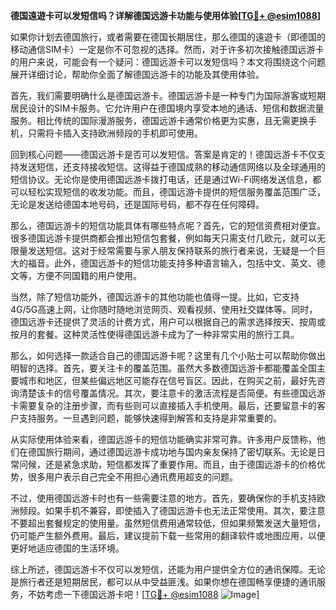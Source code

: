 **德国遠遊卡可以发短信吗？详解德国远游卡功能与使用体验[[TG💪+ @esim1088](https://t.me/s/esim1088)]**

如果你计划去德国旅行，或者需要在德国长期居住，那么德国的遠遊卡（即德国的移动通信SIM卡）一定是你不可忽视的选择。然而，对于许多初次接触德国远游卡的用户来说，可能会有一个疑问：德国远游卡可以发短信吗？本文将围绕这个问题展开详细讨论，帮助你全面了解德国远游卡的功能及其使用体验。

首先，我们需要明确什么是德国远游卡。德国远游卡是一种专门为国际游客或短期居民设计的SIM卡服务。它允许用户在德国境内享受本地的通话、短信和数据流量服务。相比传统的国际漫游服务，德国远游卡通常价格更为实惠，且无需更换手机，只需将卡插入支持欧洲频段的手机即可使用。

回到核心问题——德国远游卡是否可以发短信。答案是肯定的！德国远游卡不仅支持发送短信，还支持接收短信。这得益于德国成熟的移动通信网络以及全球通用的短信协议。无论你是使用德国远游卡拨打电话，还是通过Wi-Fi网络发送信息，都可以轻松实现短信的收发功能。而且，德国远游卡提供的短信服务覆盖范围广泛，无论是发送给德国本地号码，还是国际号码，都不存在任何障碍。

那么，德国远游卡的短信功能具体有哪些特点呢？首先，它的短信资费相对便宜。很多德国远游卡提供商都会推出短信包套餐，例如每天只需支付几欧元，就可以无限量发送短信。这对于经常需要与家人朋友保持联系的旅行者来说，无疑是一个巨大的福音。此外，德国远游卡的短信功能支持多种语言输入，包括中文、英文、德文等，方便不同国籍的用户使用。

当然，除了短信功能外，德国远游卡的其他功能也值得一提。比如，它支持4G/5G高速上网，让你随时随地浏览网页、观看视频、使用社交媒体等。同时，德国远游卡还提供了灵活的计费方式，用户可以根据自己的需求选择按天、按周或按月的套餐。这种灵活性使得德国远游卡成为了一种非常实用的旅行工具。

那么，如何选择一款适合自己的德国远游卡呢？这里有几个小贴士可以帮助你做出明智的选择。首先，要关注卡的覆盖范围。虽然大多数德国远游卡都能覆盖全国主要城市和地区，但某些偏远地区可能存在信号盲区。因此，在购买之前，最好先咨询清楚该卡的信号覆盖情况。其次，要注意卡的激活流程是否简便。有些德国远游卡需要复杂的注册步骤，而有些则可以直接插入手机使用。最后，还要留意卡的客户支持服务。一旦遇到问题，能够快速得到解答和支持是非常重要的。

从实际使用体验来看，德国远游卡的短信功能确实非常可靠。许多用户反馈称，他们在德国旅行期间，通过德国远游卡成功地与国内亲友保持了密切联系。无论是日常问候，还是紧急求助，短信都发挥了重要作用。而且，由于德国远游卡的价格优势，很多用户表示自己完全不用担心通讯费用超支的问题。

不过，使用德国远游卡时也有一些需要注意的地方。首先，要确保你的手机支持欧洲频段。如果手机不兼容，即使插入了德国远游卡也无法正常使用。其次，要注意不要超出套餐规定的使用量。虽然短信费用通常较低，但如果频繁发送大量短信，仍可能产生额外费用。最后，建议提前下载一些常用的翻译软件或地图应用，以便更好地适应德国的生活环境。

综上所述，德国远游卡不仅可以发短信，还能为用户提供全方位的通讯保障。无论是旅行者还是短期居民，都可以从中受益匪浅。如果你想在德国畅享便捷的通讯服务，不妨考虑一下德国远游卡吧！[[TG💪+ @esim1088](https://t.me/s/esim1088) ![Image](https://i.postimg.cc/4NQfJmqS/Snipaste-2025-05-13-00-14-12.png)]